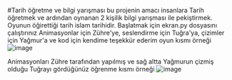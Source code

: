 #Tarih öğretme ve bilgi yarışması
bu projenin amacı insanlara Tarih öğretmek ve ardından oynanan 2 kişilik bilgi yarışması ile pekiştirmek. Oyunun öğirettiği tarih islam tarihidir. Başlatmak için ekran.py dosyasını çalıştırınız
Animasyonlar için Zühre'ye, seslendirme için Tuğra'ya, çizimler için Yağmur'a ve kod için kendime teşekkür ederim
oyun kısmı örneği
![image](https://github.com/Scitus7/Tarihoyun/assets/167019478/d49c8fd3-21a7-43b2-8a7e-b3f9861b2d0f)

Animasyonları Zühre tarafından yapılmış ve sağ altta Yağmurun çizmiş olduğu Tuğrayı gördüğünüz öğrenme kısmı örneği
![image](https://github.com/Scitus7/Tarihoyun/assets/167019478/201752ae-be92-4558-afba-a9853b830b93)
